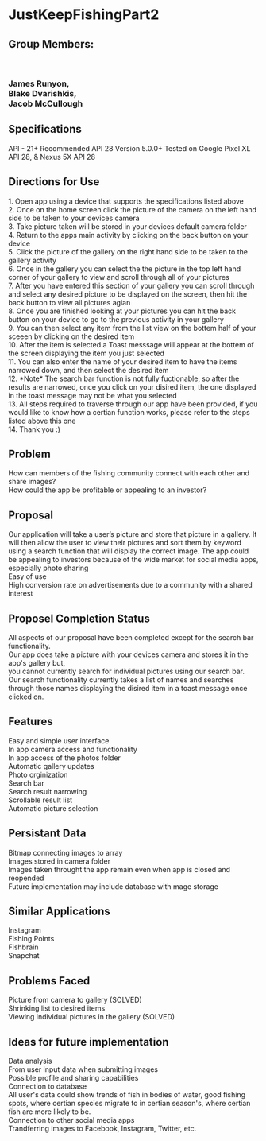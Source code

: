 # JustKeepFishingPart2

<h2>Group Members:</h2> <br/><h3>James Runyon, <br/> Blake Dvarishkis, <br/> Jacob McCullough</h3>

<h2>Specifications</h2>
API - 21+
Recommended API 28
Version 5.0.0+
Tested on Google Pixel XL API 28, & Nexus 5X API 28

<h2>Directions for Use</h2>
1. Open app using a device that supports the specifications listed above<br/>
2. Once on the home screen click the picture of the camera on the left hand side to be taken to your devices camera<br/>
3. Take picture taken will be stored in your devices default camera folder<br/>
4. Return to the apps main activity by clicking on the back button on your device<br/>
5. Click the picture of the gallery on the right hand side to be taken to the gallery activity<br/>
6. Once in the gallery you can select the the picture in the top left hand corner of your gallery to view and scroll through all of your pictures<br/>
7. After you have entered this section of your gallery you can scroll through and select any desired picture to be displayed on the screen, then hit the back button to view all pictures agian<br/>
8. Once you are finished looking at your pictures you can hit the back button on your device to go to the previous activity in your gallery<br/>
9. You can then select any item from the list view on the bottem half of your sceeen by clicking on the desired item<br/>
10. After the item is selected a Toast messsage will appear at the bottem of the screen displaying the item you just selected<br/>
11. You can also enter the name of your desired item to have the items narrowed down, and then select the desired item<br/>
12. *Note* The search bar function is not fully fuctionable, so after the results are narrowed, once you click on your disired item, the one displayed in the toast message may not be what you selected<br/>
13. All steps required to traverse through our app have been provided, if you would like to know how a certian function works, please refer to the steps listed above this one<br/>
14. Thank you :)

<h2>Problem</h2>
How can members of the fishing community connect with each other and share images?<br/>
How could the app be profitable or appealing to an investor?

<h2>Proposal</h2>
Our application will take a user’s picture and store that picture in a gallery. It will then allow the user to view their pictures and sort them by keyword using a search function that will display the correct image.
The app could be appealing to investors because of the wide market for social media apps, especially photo sharing<br/>
  Easy of use<br/>
  High conversion rate on advertisements due to a community with a shared interest
  
  <h2>Proposel Completion Status</h2>
  All aspects of our proposal have been completed except for the search bar functionality.<br/> 
  Our app does take a picture with your devices camera and stores it in the app's gallery but,<br/>
  you cannot currently search for individual pictures using our search bar.<br/>
  Our search functionality currently takes a list of names and searches through those names displaying the disired item in a toast message once clicked on. 
  
  <h2>Features</h2>
  Easy and simple user interface<br/>
  In app camera access and functionality<br/>
  In app access of the photos folder<br/>
  Automatic gallery updates<br/>
  Photo orginization<br/>
  Search bar<br/>
    Search result narrowing<br/>
    Scrollable result list<br/>
    Automatic picture selection<br/>

<h2>Persistant Data</h2>
Bitmap connecting images to array<br/>
Images stored in camera folder <br/>
Images taken throught the app remain even when app is closed and reopended<br/>
Future implementation may include database with mage storage
  
<h2>Similar Applications</h2>
Instagram<br/>
Fishing Points<br/>
Fishbrain<br/>
Snapchat
  
<h2>Problems Faced</h2>
Picture from camera to gallery (SOLVED)<br/>
Shrinking list to desired items<br/>
Viewing individual pictures in the gallery (SOLVED)
  
<h2>Ideas for future implementation</h2>
Data analysis<br/>
  From user input data when submitting images<br/>
Possible profile and sharing capabilities<br/>
Connection to database<br/>
  All user's data could show trends of fish in bodies of water, good fishing spots, where certian species migrate to in certian season's, where certian fish are more likely to be.<br/>
Connection to other social media apps<br/>
Trandferring images to Facebook, Instagram, Twitter, etc.  

  
